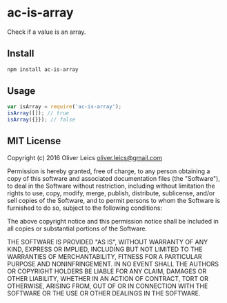 
ac-is-array
===========

Check if a value is an array.

Install
-------

```bash
npm install ac-is-array
```

Usage
-----

```js
var isArray = require('ac-is-array');
isArray([]); // true
isArray({}}); // false
```

MIT License
-----------

Copyright (c) 2016 Oliver Leics <oliver.leics@gmail.com>

Permission is hereby granted, free of charge, to any person obtaining a copy of this software and associated documentation files (the "Software"), to deal in the Software without restriction, including without limitation the rights to use, copy, modify, merge, publish, distribute, sublicense, and/or sell copies of the Software, and to permit persons to whom the Software is furnished to do so, subject to the following conditions:

The above copyright notice and this permission notice shall be included in all copies or substantial portions of the Software.

THE SOFTWARE IS PROVIDED "AS IS", WITHOUT WARRANTY OF ANY KIND, EXPRESS OR IMPLIED, INCLUDING BUT NOT LIMITED TO THE WARRANTIES OF MERCHANTABILITY, FITNESS FOR A PARTICULAR PURPOSE AND NONINFRINGEMENT. IN NO EVENT SHALL THE AUTHORS OR COPYRIGHT HOLDERS BE LIABLE FOR ANY CLAIM, DAMAGES OR OTHER LIABILITY, WHETHER IN AN ACTION OF CONTRACT, TORT OR OTHERWISE, ARISING FROM, OUT OF OR IN CONNECTION WITH THE SOFTWARE OR THE USE OR OTHER DEALINGS IN THE SOFTWARE.
